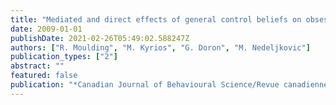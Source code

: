 ```yaml
---
title: "Mediated and direct effects of general control beliefs on obsessive compulsive symptoms."
date: 2009-01-01
publishDate: 2021-02-26T05:49:02.588247Z
authors: ["R. Moulding", "M. Kyrios", "G. Doron", "M. Nedeljkovic"]
publication_types: ["2"]
abstract: ""
featured: false
publication: "*Canadian Journal of Behavioural Science/Revue canadienne des sciences du??, 200*"
---
```


